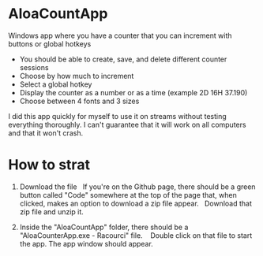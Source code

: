 # AloaCountApp

Windows app where you have a counter that you can increment with buttons or global hotkeys
- You should be able to create, save, and delete different counter sessions
- Choose by how much to increment
- Select a global hotkey
- Display the counter as a number or as a time (example 2D 16H 37.190)
- Choose between 4 fonts and 3 sizes

I did this app quickly for myself to use it on streams without testing everything thoroughly.
I can't guarantee that it will work on all computers and that it won't crash.

# How to strat

1) Download the file
  If you're on the Github page, there should be a green button called "Code" somewhere at the top of the page that, when clicked, makes an option to download a zip file appear.
  Download that zip file and unzip it.

2) Inside the "AloaCountApp" folder, there should be a "AloaCounterApp.exe - Racourci" file.
   Double click on that file to start the app. The app window should appear.
